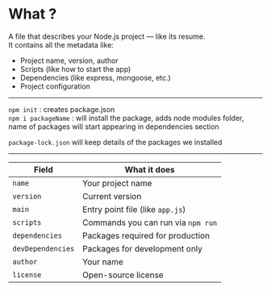 # What ?
A file that describes your Node.js project — like its resume.  
It contains all the metadata like:
- Project name, version, author
- Scripts (like how to start the app)
- Dependencies (like express, mongoose, etc.)
- Project configuration

---
`npm init` : creates package.json  
`npm i packageName` : will install the package, adds node modules folder, name of packages will start appearing in dependencies section

`package-lock.json` will keep details of the packages we installed


---
| Field             | What it does                       |
| ----------------- | ---------------------------------- |
| `name`            | Your project name                  |
| `version`         | Current version                    |
| `main`            | Entry point file (like `app.js`)   |
| `scripts`         | Commands you can run via `npm run` |
| `dependencies`    | Packages required for production   |
| `devDependencies` | Packages for development only      |
| `author`          | Your name                          |
| `license`         | Open-source license                |
